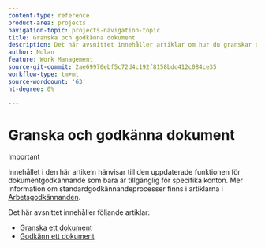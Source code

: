 ```yaml
---
content-type: reference
product-area: projects
navigation-topic: projects-navigation-topic
title: Granska och godkänna dokument
description: Det här avsnittet innehåller artiklar om hur du granskar och godkänner dokument i Adobe Workfront.
author: Nolan
feature: Work Management
source-git-commit: 2ae69970ebf5c72d4c192f8158bdc412c084ce35
workflow-type: tm+mt
source-wordcount: '63'
ht-degree: 0%

---
```



# Granska och godkänna dokument

>[!IMPORTANT]
>
>Innehållet i den här artikeln hänvisar till den uppdaterade funktionen för dokumentgodkännande som bara är tillgänglig för specifika konton. Mer information om standardgodkännandeprocesser finns i artiklarna i [Arbetsgodkännanden](/help/quicksilver/review-and-approve-work/manage-approvals/manage-approvals.md).

Det här avsnittet innehåller följande artiklar:

* [Granska ett dokument](/help/quicksilver/review-and-approve-work/document-reviews-and-approvals/review-and-approve-documents/review-a-document.md)
* [Godkänn ett dokument](/help/quicksilver/review-and-approve-work/document-reviews-and-approvals/review-and-approve-documents/approve-a-document.md)